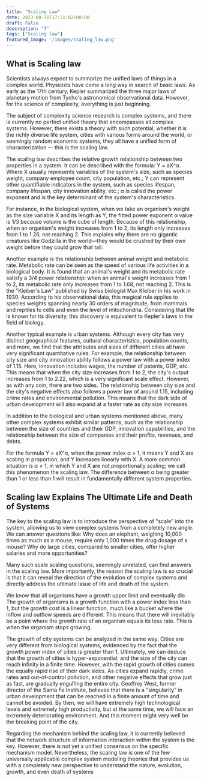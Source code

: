 ```yaml
---
title: "Scaling Law"
date: 2023-08-18T17:31:02+08:00
draft: False
description: "T"
tags: ["Scaling law"]
featured_image: '/images/scaling_law.png'
---
```


## What is Scaling law

Scientists always expect to summarize the unified laws of things in a complex world. Physicists have come a long way in search of basic laws. As early as the 17th century, Kepler summarized the three major laws of planetary motion from Tycho's astronomical observational data. However, for the science of complexity, everything is just beginning.

The subject of complexity science research is complex systems, and there is currently no perfect unified theory that encompasses all complex systems. However, there exists a theory with such potential, whether it is the richly diverse life system, cities with various forms around the world, or seemingly random economic systems, they all have a unified form of characterization — this is the scaling law.

<!--more-->
The scaling law describes the relative growth relationship between two properties in a system. It can be described with the formula: Y = aX^α. Where X usually represents variables of the system's size, such as species weight, company employee count, city population, etc.; Y can represent other quantifiable indicators in the system, such as species lifespan, company lifespan, city innovation ability, etc.; α is called the power exponent and is the key determinant of the system's characteristics.

For instance, in the biological system, when we take an organism's weight as the size variable X and its length as Y, the fitted power exponent α value is 1/3 because volume is the cube of length. Because of this relationship, when an organism's weight increases from 1 to 2, its length only increases from 1 to 1.26, not reaching 2. This explains why there are no gigantic creatures like Godzilla in the world—they would be crushed by their own weight before they could grow that tall.

Another example is the relationship between animal weight and metabolic rate. Metabolic rate can be seen as the speed of various life activities in a biological body. It is found that an animal's weight and its metabolic rate satisfy a 3/4 power relationship: when an animal's weight increases from 1 to 2, its metabolic rate only increases from 1 to 1.68, not reaching 2. This is the "Kleiber's Law" published by Swiss biologist Max Kleiber in his work in 1930. According to his observational data, this magical rule applies to species weights spanning nearly 30 orders of magnitude, from mammals and reptiles to cells and even the level of mitochondria. Considering that life is known for its diversity, this discovery is equivalent to Kepler's laws in the field of biology.

Another typical example is urban systems. Although every city has very distinct geographical features, cultural characteristics, population counts, and more, we find that the attributes and sizes of different cities all have very significant quantitative rules. For example, the relationship between city size and city innovation ability follows a power law with a power index of 1.15. Here, innovation includes wages, the number of patents, GDP, etc. This means that when the city size increases from 1 to 2, the city's output increases from 1 to 2.22, which is a very significant scale effect. However, as with any coin, there are two sides. The relationship between city size and the city's negative effects also follows a power law of around 1.15, including crime rates and environmental pollution. This means that the dark side of urban development will also expand at a faster rate as city size increases.

In addition to the biological and urban systems mentioned above, many other complex systems exhibit similar patterns, such as the relationship between the size of countries and their GDP, innovation capabilities, and the relationship between the size of companies and their profits, revenues, and debts.

For the formula Y = aX^α, when the power index α = 1, it means Y and X are scaling in proportion, and Y increases linearly with X. A more common situation is α ≠ 1, in which Y and X are not proportionally scaling; we call this phenomenon the scaling law. The difference between α being greater than 1 or less than 1 will result in fundamentally different system properties.

## Scaling law Explains The Ultimate Life and Death of Systems

The key to the scaling law is to introduce the perspective of "scale" into the system, allowing us to view complex systems from a completely new angle. We can answer questions like: Why does an elephant, weighing 10,000 times as much as a mouse, require only 1,000 times the drug dosage of a mouse? Why do large cities, compared to smaller cities, offer higher salaries and more opportunities?

Many such scale scaling questions, seemingly unrelated, can find answers in the scaling law. More importantly, the reason the scaling law is so crucial is that it can reveal the direction of the evolution of complex systems and directly address the ultimate issue of life and death of the system.

We know that all organisms have a growth upper limit and eventually die. The growth of organisms is a growth function with a power index less than 1, but the growth cost is a linear function, much like a bucket where the inflow and outflow speeds are different. This means that there will inevitably be a point where the growth rate of an organism equals its loss rate. This is when the organism stops growing.

The growth of city systems can be analyzed in the same way. Cities are very different from biological systems, evidenced by the fact that the growth power index of cities is greater than 1. Ultimately, we can deduce that the growth of cities is hyper-exponential, and the size of the city can reach infinity in a finite time. However, with the rapid growth of cities comes the equally rapid rise of their dark sides. As cities expand rapidly, crime rates and out-of-control pollution, and other negative effects that grow just as fast, are gradually engulfing the entire city. Geoffrey West, former director of the Santa Fe Institute, believes that there is a "singularity" in urban development that can be reached in a finite amount of time and cannot be avoided. By then, we will have extremely high technological levels and extremely high productivity, but at the same time, we will face an extremely deteriorating environment. And this moment might very well be the breaking point of the city.

Regarding the mechanism behind the scaling law, it is currently believed that the network structure of information interaction within the system is the key. However, there is not yet a unified consensus on the specific mechanism model. Nevertheless, the scaling law is one of the few universally applicable complex system modeling theories that provides us with a completely new perspective to understand the nature, evolution, growth, and even death of systems